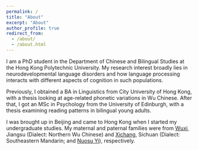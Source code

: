 ```yaml
---
permalink: /
title: "About"
excerpt: "About"
author_profile: true
redirect_from: 
  - /about/
  - /about.html
---
```


I am a PhD student in the Department of Chinese and Bilingual Studies at the Hong Kong Polytechnic University. My research interest broadly lies in neurodevelopmental language disorders and how language processing interacts with different aspects of cognition in such populations.

Previously, I obtained a BA in Linguistics from City University of Hong Kong, with a thesis looking at age-related phonetic variations in Wu Chinese. After that, I got an MSc in Psychology from the University of Edinburgh, with a thesis examining reading patterns in bilingual young adults.

I was brought up in Beijing and came to Hong Kong when I started my undergraduate studies. My maternal and paternal families were from [Wuxi](https://www.britannica.com/place/Wuxi), Jiangsu (Dialect: Northern Wu Chinese) and [Xichang](https://en.wikipedia.org/wiki/Liangshan_Yi_Autonomous_Prefecture), Sichuan (Dialect: Southeastern Mandarin; and [Nuosu Yi](https://en.wikipedia.org/wiki/Nuosu_language)), respectively.
